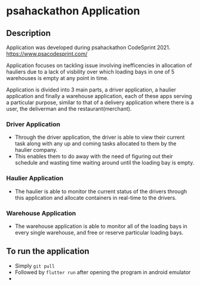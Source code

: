 # psahackathon Application 

## Description 
Application was developed during psahackathon CodeSprint 2021.
https://www.psacodesprint.com/

Application focuses on tackling issue involving inefficencies in allocation of hauliers due to a lack of visbility over which loading bays in one of 5 warehouses is empty at any point in time. 

Application is divided into 3 main parts, a driver application, a haulier application and finally a warehouse application, each of these apps serving a particular purpose, similar to that of a delivery application where there is a user, the deliverman and the restaurant(merchant).

### Driver Application 
- Through the driver application, the driver is able to view their current task along with any up and coming tasks allocated to them by the haulier company. 
- This enables them to do away with the need of figuring out their schedule and wasting time waiting around until the loading bay is empty. 

### Haulier Application 
- The haulier is able to monitor the current status of the drivers through this application and allocate containers in real-time to the drivers. 

### Warehouse Application 
- The warehouse application is able to monitor all of the loading bays in every single warehouse, and free or reserve particular loading bays. 

## To run the application 
- Simply ```git pull```
- Followed by ```flutter run``` after opening the program in android emulator 
-
